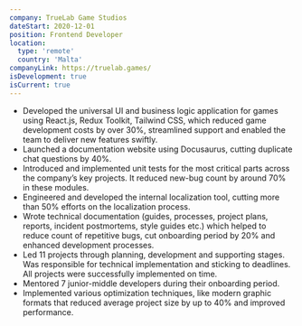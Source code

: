 ```yaml
---
company: TrueLab Game Studios
dateStart: 2020-12-01
position: Frontend Developer
location:
  type: 'remote'
  country: 'Malta'
companyLink: https://truelab.games/
isDevelopment: true
isCurrent: true
---
```


- Developed the universal UI and business logic application for games using React.js, Redux Toolkit, Tailwind CSS, which reduced game development costs by over 30%, streamlined support and enabled the team to deliver new features swiftly.
- Launched a documentation website using Docusaurus, cutting duplicate chat questions by 40%.
- Introduced and implemented unit tests for the most critical parts across the company’s key projects. It reduced new-bug count by around 70% in these modules.
- Engineered and developed the internal localization tool, cutting more than 50% efforts on the localization process.
- Wrote technical documentation (guides, processes, project plans, reports, incident postmortems, style guides etc.) which helped to reduce count of repetitive bugs, cut onboarding period by 20% and enhanced development processes.
- Led 11 projects through planning, development and supporting stages. Was responsible for technical implementation and sticking to deadlines. All projects were successfully implemented on time.
- Mentored 7 junior-middle developers during their onboarding period.
- Implemented various optimization techniques, like modern graphic formats that reduced average project size by up to 40% and improved performance.

